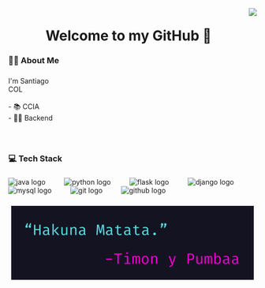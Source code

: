<img align="right" height="150" src="https://media0.giphy.com/media/v1.Y2lkPTc5MGI3NjExdG44cGQ1Z3p5Y3lubnp4cmV4eGpmeWY0bThzZnF4bDU1Ym5xODFyMSZlcD12MV9pbnRlcm5hbF9naWZfYnlfaWQmY3Q9Zw/NmRBAYeblCnf9MHBX8/giphy.gif"  />

###

<h1 align="center">Welcome to my GitHub 👋</h1>

###

<h3 align="left">👩‍💻  About Me</h3>

###

<p align="left">I'm Santiago<br>COL<br><br>- 📚 CCIA<br>- ​💪🏻​ Backend</p>

###

<br clear="both">

<h3 align="left">💻​ Tech Stack</h3>

###

<div align="left">
  <img src="https://skillicons.dev/icons?i=java" height="40" alt="java logo"  />
  <img width="30" />
  <img src="https://skillicons.dev/icons?i=py" height="40" alt="python logo"  />
  <img width="30" />
  <img src="https://skillicons.dev/icons?i=flask" height="40" alt="flask logo"  />
  <img width="30" />
  <img src="https://skillicons.dev/icons?i=django" height="40" alt="django logo"  />
  <img width="30" />
  <img src="https://skillicons.dev/icons?i=mysql" height="40" alt="mysql logo"  />
  <img width="30" />
  <img src="https://skillicons.dev/icons?i=git" height="40" alt="git logo"  />
  <img width="30" />
  <img src="https://skillicons.dev/icons?i=github" height="40" alt="github logo"  />
</div>

###

<div align="center">
  <img height="150" src="https://github.com/SKing25/SKing25/blob/main/Hakuna%20Matata.png"  />
</div>

###

